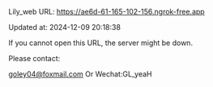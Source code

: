 Lily_web URL: https://ae6d-61-165-102-156.ngrok-free.app

Updated at: 2024-12-09 20:18:38

If you cannot open this URL, the server might be down.

Please contact: 

goley04@foxmail.com Or Wechat:GL_yeaH